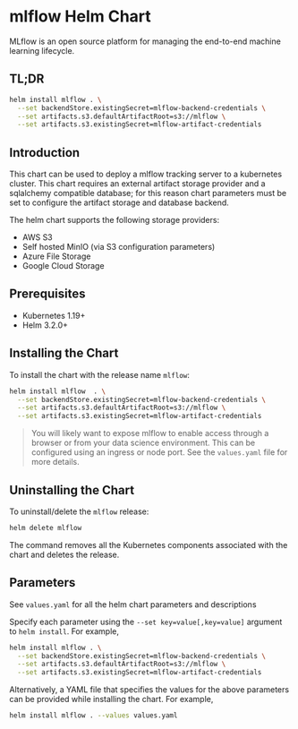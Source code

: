 # mlflow Helm Chart

MLflow is an open source platform for managing the end-to-end machine
learning lifecycle.

## TL;DR

```bash
helm install mlflow . \
  --set backendStore.existingSecret=mlflow-backend-credentials \
  --set artifacts.s3.defaultArtifactRoot=s3://mlflow \
  --set artifacts.s3.existingSecret=mlflow-artifact-credentials
```

## Introduction

This chart can be used to deploy a mlflow tracking server to a kubernetes
cluster. This chart requires an external artifact storage provider and a
sqlalchemy compatible database; for this reason chart parameters must be
set to configure the artifact storage and database backend.

The helm chart supports the following storage providers:

- AWS S3
- Self hosted MinIO (via S3 configuration parameters)
- Azure File Storage
- Google Cloud Storage

## Prerequisites

- Kubernetes 1.19+
- Helm 3.2.0+

## Installing the Chart

To install the chart with the release name `mlflow`:

```bash
helm install mlflow  . \
  --set backendStore.existingSecret=mlflow-backend-credentials \
  --set artifacts.s3.defaultArtifactRoot=s3://mlflow \
  --set artifacts.s3.existingSecret=mlflow-artifact-credentials
```

> You will likely want to expose mlflow to enable access through
> a browser or from your data science environment. This can be configured
> using an ingress or node port. See the `values.yaml` file for more details.

## Uninstalling the Chart

To uninstall/delete the `mlflow` release:

```bash
helm delete mlflow
```

The command removes all the Kubernetes components associated with the chart and deletes the release.

## Parameters

See `values.yaml` for all the helm chart parameters and descriptions

Specify each parameter using the `--set key=value[,key=value]` argument to `helm install`. For example,

```bash
helm install mlflow . \
  --set backendStore.existingSecret=mlflow-backend-credentials \
  --set artifacts.s3.defaultArtifactRoot=s3://mlflow \
  --set artifacts.s3.existingSecret=mlflow-artifact-credentials
```

Alternatively, a YAML file that specifies the values for the above parameters can be provided while installing the chart. For example,

```bash
helm install mlflow . --values values.yaml
```

